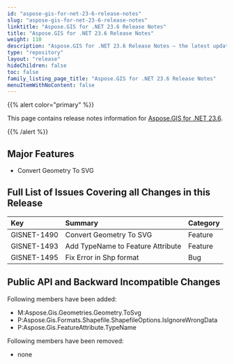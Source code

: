 ```yaml
---
id: "aspose-gis-for-net-23-6-release-notes"
slug: "aspose-gis-for-net-23-6-release-notes"
linktitle: "Aspose.GIS for .NET 23.6 Release Notes"
title: "Aspose.GIS for .NET 23.6 Release Notes"
weight: 110
description: "Aspose.GIS for .NET 23.6 Release Notes – the latest updates and fixes."
type: "repository"
layout: "release"
hideChildren: false
toc: false
family_listing_page_title: "Aspose.GIS for .NET 23.6 Release Notes"
menuItemWithNoContent: false
---
```


{{% alert color="primary" %}} 

This page contains release notes information for [Aspose.GIS for .NET 23.6](https://www.nuget.org/packages/Aspose.GIS/23.6.0).

{{% /alert %}} 
## **Major Features**
- Convert Geometry To SVG
## **Full List of Issues Covering all Changes in this Release**

|**Key**|**Summary**|**Category**|
| :- | :- | :- |
|GISNET-1490|Convert Geometry To SVG|Feature|
|GISNET-1493|Add TypeName to Feature Attribute|Feature|
|GISNET-1495|Fix Error in Shp format|Bug|

## **Public API and Backward Incompatible Changes**
Following members have been added:

- M:Aspose.Gis.Geometries.Geometry.ToSvg
- P:Aspose.Gis.Formats.Shapefile.ShapefileOptions.IsIgnoreWrongData
- P:Aspose.Gis.FeatureAttribute.TypeName

Following members have been removed:
- none